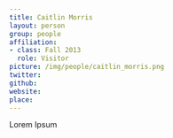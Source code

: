 ```yaml
---
title: Caitlin Morris
layout: person
group: people
affiliation:
- class: Fall 2013
  role: Visitor
picture: /img/people/caitlin_morris.png
twitter:
github:
website:
place:
---
```

Lorem Ipsum